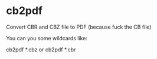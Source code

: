 cb2pdf
======

Convert CBR and CBZ file to PDF (because fuck the CB file)

You can you some wildcards like:

cb2pdf *.cbz
or 
cb2pdf *.cbr
